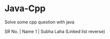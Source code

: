 # Java-Cpp
Solve some cpp question with java


SR No. | Name
1   |   Subha Laha (Linked list reverse)
